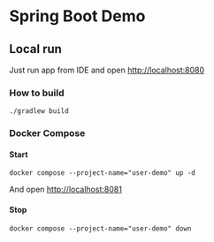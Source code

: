 # Spring Boot Demo

## Local run
Just run app from IDE and open [http://localhost:8080](http://localhost:8080)

### How to build
```shell
./gradlew build
```

### Docker Compose
#### Start
```shell
docker compose --project-name="user-demo" up -d
```
And open [http://localhost:8081](http://localhost:8081)

#### Stop
```shell
docker compose --project-name="user-demo" down
```
